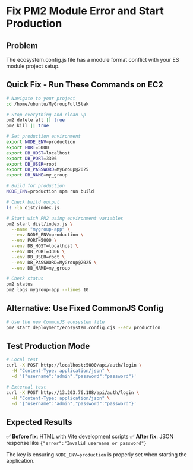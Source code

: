 # Fix PM2 Module Error and Start Production

## Problem
The ecosystem.config.js file has a module format conflict with your ES module project setup.

## Quick Fix - Run These Commands on EC2

```bash
# Navigate to your project
cd /home/ubuntu/MyGroupFullStak

# Stop everything and clean up
pm2 delete all || true
pm2 kill || true

# Set production environment
export NODE_ENV=production
export PORT=5000
export DB_HOST=localhost
export DB_PORT=3306
export DB_USER=root
export DB_PASSWORD=MyGroup@2025
export DB_NAME=my_group

# Build for production
NODE_ENV=production npm run build

# Check build output
ls -la dist/index.js

# Start with PM2 using environment variables
pm2 start dist/index.js \
  --name "mygroup-app" \
  --env NODE_ENV=production \
  --env PORT=5000 \
  --env DB_HOST=localhost \
  --env DB_PORT=3306 \
  --env DB_USER=root \
  --env DB_PASSWORD=MyGroup@2025 \
  --env DB_NAME=my_group

# Check status
pm2 status
pm2 logs mygroup-app --lines 10
```

## Alternative: Use Fixed CommonJS Config

```bash
# Use the new CommonJS ecosystem file
pm2 start deployment/ecosystem.config.cjs --env production
```

## Test Production Mode

```bash
# Local test
curl -X POST http://localhost:5000/api/auth/login \
  -H "Content-Type: application/json" \
  -d '{"username":"admin","password":"password"}'

# External test
curl -X POST http://13.203.76.188/api/auth/login \
  -H "Content-Type: application/json" \
  -d '{"username":"admin","password":"password"}'
```

## Expected Results

✅ **Before fix**: HTML with Vite development scripts
✅ **After fix**: JSON response like `{"error":"Invalid username or password"}`

The key is ensuring `NODE_ENV=production` is properly set when starting the application.